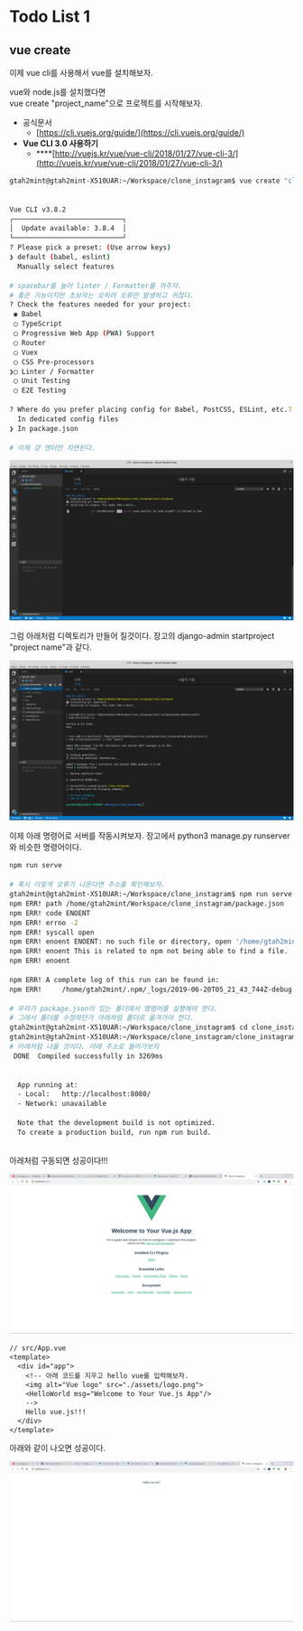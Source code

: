 # Todo List 1

## vue create

이제 vue cli를 사용해서 vue를 설치해보자.

vue와 node.js를 설치했다면  
vue create "project\_name"으로 프로젝트를 시작해보자.

* 공식문서
  * [https://cli.vuejs.org/guide/](https://cli.vuejs.org/guide/)
* **Vue CLI 3.0 사용하기**
  * \*\*\*\*[http://vuejs.kr/vue/vue-cli/2018/01/27/vue-cli-3/](http://vuejs.kr/vue/vue-cli/2018/01/27/vue-cli-3/)

```bash
gtah2mint@gtah2mint-X510UAR:~/Workspace/clone_instagram$ vue create "clone_instagram"


Vue CLI v3.8.2
┌───────────────────────────┐
│  Update available: 3.8.4  │
└───────────────────────────┘
? Please pick a preset: (Use arrow keys)
❯ default (babel, eslint) 
  Manually select features 
 
# spacebar를 눌러 linter / Formatter를 꺼주자.
# 좋은 기능이지만 초보자는 오히려 오류만 발생하고 귀찮다.
? Check the features needed for your project: 
 ◉ Babel
 ◯ TypeScript
 ◯ Progressive Web App (PWA) Support
 ◯ Router
 ◯ Vuex
 ◯ CSS Pre-processors
❯◯ Linter / Formatter
 ◯ Unit Testing
 ◯ E2E Testing

? Where do you prefer placing config for Babel, PostCSS, ESLint, etc.? 
  In dedicated config files 
❯ In package.json 

# 이제 걍 엔터만 치면된다.
```

![](.gitbook/assets/image%20%283%29.png)

그럼 아래처럼 디렉토리가 만들어 질것이다. 장고의 django-admin startproject "project name"과 같다.

![](.gitbook/assets/image%20%281%29.png)

이제 아래 명령어로 서버를 작동시켜보자. 장고에서 python3 manage.py runserver와 비슷한 명령어이다.

```bash
npm run serve

# 혹시 이렇게 오류가 나온다면 주소를 확인해보자.
gtah2mint@gtah2mint-X510UAR:~/Workspace/clone_instagram$ npm run serve
npm ERR! path /home/gtah2mint/Workspace/clone_instagram/package.json
npm ERR! code ENOENT
npm ERR! errno -2
npm ERR! syscall open
npm ERR! enoent ENOENT: no such file or directory, open '/home/gtah2mint/Workspace/clone_instagram/package.json'
npm ERR! enoent This is related to npm not being able to find a file.
npm ERR! enoent 

npm ERR! A complete log of this run can be found in:
npm ERR!     /home/gtah2mint/.npm/_logs/2019-06-20T05_21_43_744Z-debug.log

# 우리가 package.json이 있는 폴더에서 명령어를 실행해야 한다.
# 그래서 폴더를 수정하던가 아래처럼 폴더로 옮겨가야 한다.
gtah2mint@gtah2mint-X510UAR:~/Workspace/clone_instagram$ cd clone_instagram
gtah2mint@gtah2mint-X510UAR:~/Workspace/clone_instagram/clone_instagram$ npm run serve
# 아래처럼 나올 것이다. 아래 주소로 들어가보자 
 DONE  Compiled successfully in 3269ms                                                                                                                          14:21:30

 
  App running at:
  - Local:   http://localhost:8080/ 
  - Network: unavailable

  Note that the development build is not optimized.
  To create a production build, run npm run build.



```

아래처럼 구동되면 성공이다!!!

![](.gitbook/assets/image.png)

```markup
// src/App.vue
<template>
  <div id="app">
    <!-- 아래 코드를 지우고 hello vue를 입력해보자.
    <img alt="Vue logo" src="./assets/logo.png">
    <HelloWorld msg="Welcome to Your Vue.js App"/>
    -->
    Hello vue.js!!!
  </div>
</template>

```

아래와 같이 나오면 성공이다.

![](.gitbook/assets/image%20%287%29.png)

